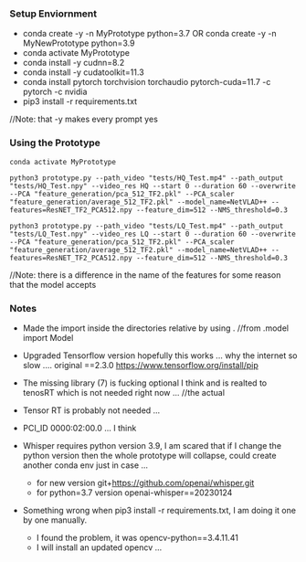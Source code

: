 

### Setup Enviornment 
* conda create -y -n MyPrototype python=3.7 OR conda create -y -n MyNewPrototype python=3.9
* conda activate MyPrototype
* conda install -y cudnn=8.2
* conda install -y cudatoolkit=11.3
* conda install pytorch torchvision torchaudio pytorch-cuda=11.7 -c pytorch -c nvidia
* pip3 install -r requirements.txt

//Note: that -y makes every prompt yes


### Using the Prototype

`conda activate MyPrototype`

`python3 prototype.py --path_video "tests/HQ_Test.mp4" --path_output "tests/HQ_Test.npy" --video_res HQ --start 0 --duration 60 --overwrite --PCA "feature_generation/pca_512_TF2.pkl" --PCA_scaler "feature_generation/average_512_TF2.pkl" --model_name=NetVLAD++ --features=ResNET_TF2_PCA512.npy --feature_dim=512 --NMS_threshold=0.3`

`python3 prototype.py --path_video "tests/LQ_Test.mp4" --path_output "tests/LQ_Test.npy" --video_res LQ --start 0 --duration 60 --overwrite --PCA "feature_generation/pca_512_TF2.pkl" --PCA_scaler "feature_generation/average_512_TF2.pkl" --model_name=NetVLAD++ --features=ResNET_TF2_PCA512.npy --feature_dim=512 --NMS_threshold=0.3`

//Note: there is a difference in the name of the features for some reason that the model accepts

### Notes

- Made the import inside the directories relative by using . 
    //from .model import Model

- Upgraded Tensorflow version hopefully this works ... why the internet so slow ....  original ==2.3.0 
    https://www.tensorflow.org/install/pip

- The missing library (7) is fucking optional I think and is realted to tenosRT which is not needed right now ... 
    //the actual 

- Tensor RT is probably not needed ...

- PCI_ID 0000:02:00.0 ... I think

- Whisper requires python version 3.9, I am scared that if I change the python version then the whole prototype will collapse, could create another conda env just in case ...
    - for new version git+https://github.com/openai/whisper.git
    - for python=3.7 version openai-whisper==20230124

- Something wrong when pip3 install -r requirements.txt, I am doing it one by one manually.
    - I found the problem, it was opencv-python==3.4.11.41 
    - I will install an updated opencv ... 

